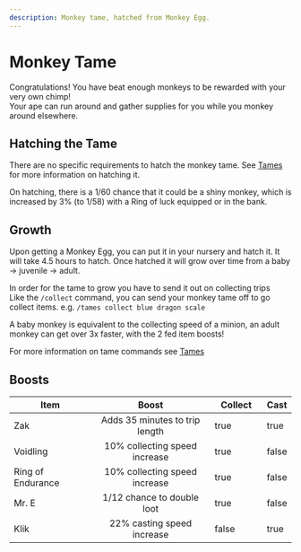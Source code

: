 ```yaml
---
description: Monkey tame, hatched from Monkey Egg.
---
```


# Monkey Tame

Congratulations! You have beat enough monkeys to be rewarded with your very own chimp!\
Your ape can run around and gather supplies for you while you monkey around elsewhere.

## Hatching the Tame

There are no specific requirements to hatch the monkey tame. See [Tames](./#hatching-the-tame) for more information on hatching it.

On hatching, there is a 1/60 chance that it could be a shiny monkey, which is increased by 3% (to 1/58) with a Ring of luck equipped or in the bank.

## Growth

Upon getting a Monkey Egg, you can put it in your nursery and hatch it. It will take 4.5 hours to hatch. Once hatched it will grow over time from a baby -> juvenile -> adult.

In order for the tame to grow you have to send it out on collecting trips\
Like the `/collect` command, you can send your monkey tame off to go collect items. e.g. `/tames collect blue dragon scale`

A baby monkey is equivalent to the collecting speed of a minion, an adult monkey can get over 3x faster, with the 2 fed item boosts!

For more information on tame commands see [Tames](./)

## Boosts

<table><thead><tr><th width="169">Item</th><th width="296" align="center">Boost</th><th width="95" data-type="checkbox">Collect</th><th data-type="checkbox">Cast</th></tr></thead><tbody><tr><td>Zak</td><td align="center">Adds 35 minutes to trip length</td><td>true</td><td>true</td></tr><tr><td>Voidling</td><td align="center">10% collecting speed increase</td><td>true</td><td>false</td></tr><tr><td>Ring of Endurance</td><td align="center">10% collecting speed increase</td><td>true</td><td>false</td></tr><tr><td>Mr. E</td><td align="center">1/12 chance to double loot</td><td>true</td><td>false</td></tr><tr><td>Klik</td><td align="center">22% casting speed increase</td><td>false</td><td>true</td></tr></tbody></table>
